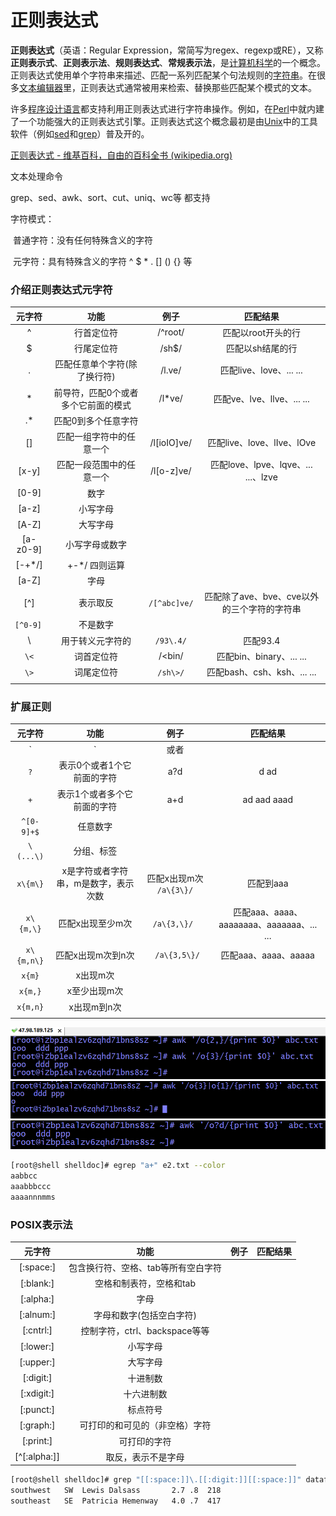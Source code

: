 # 正则表达式

**正则表达式**（英语：Regular Expression，常简写为regex、regexp或RE），又称**正则表示式**、**正则表示法**、**规则表达式**、**常规表示法**，是[计算机科学](https://zh.wikipedia.org/wiki/计算机科学)的一个概念。正则表达式使用单个字符串来描述、匹配一系列匹配某个句法规则的[字符串](https://zh.wikipedia.org/wiki/字符串)。在很多[文本编辑器](https://zh.wikipedia.org/wiki/文本编辑器)里，正则表达式通常被用来检索、替换那些匹配某个模式的文本。

许多[程序设计语言](https://zh.wikipedia.org/wiki/程序设计语言)都支持利用正则表达式进行字符串操作。例如，在[Perl](https://zh.wikipedia.org/wiki/Perl)中就内建了一个功能强大的正则表达式引擎。正则表达式这个概念最初是由[Unix](https://zh.wikipedia.org/wiki/Unix)中的工具软件（例如[sed](https://zh.wikipedia.org/wiki/Sed)和[grep](https://zh.wikipedia.org/wiki/Grep)）普及开的。

[正则表达式 - 维基百科，自由的百科全书 (wikipedia.org)](https://zh.wikipedia.org/wiki/正则表达式)

文本处理命令

grep、sed、awk、sort、cut、uniq、wc等 都支持


字符模式：

​	普通字符：没有任何特殊含义的字符

​	元字符：具有特殊含义的字符    ^  $  *  .   []  ()  {} 等

### 介绍正则表达式元字符

|  元字符   |                功能                 |     例子     |                  匹配结果                   |
| :-------: | :---------------------------------: | :----------: | :-----------------------------------------: |
|     ^     |             行首定位符              |   /^root/    |             匹配以root开头的行              |
|     $     |             行尾定位符              |    /sh$/     |              匹配以sh结尾的行               |
|     .     |    匹配任意单个字符(除了换行符)     |    /l.ve/    |           匹配live、love、... ...           |
|     *     | 前导符，匹配0个或者多个它前面的模式 |    /l*ve/    |         匹配ve、lve、llve、... ...          |
|    .*     |         匹配0到多个任意字符         |              |                                             |
|    []     |      匹配一组字符中的任意一个       | /l[ioIO]ve/  |         匹配live、love、lIve、lOve          |
|   [x-y]   |      匹配一段范围中的任意一个       |  /l[o-z]ve/  |     匹配love、lpve、lqve、... ...、lzve     |
|   [0-9]   |                数字                 |              |                                             |
|   [a-z]   |              小写字母               |              |                                             |
|   [A-Z]   |              大写字母               |              |                                             |
| [a-z0-9]  |           小写字母或数字            |              |                                             |
|  [-+*/]   |            +-*/ 四则运算            |              |                                             |
|   [a-Z]   |                字母                 |              |                                             |
|    [^]    |              表示取反               | `/[^abc]ve/` | 匹配除了ave、bve、cve以外的三个字符的字符串 |
| `[^0-9] ` |              不是数字               |              |                                             |
|     \     |          用于转义元字符的           |  `/93\.4/`   |                  匹配93.4                   |
|   `\<`    |             词首定位符              |   /\<bin/    |          匹配bin、binary、... ...           |
|   `\>`    |             词尾定位符              |   `/sh\>/`   |         匹配bash、csh、ksh、... ...         |
|           |                                     |              |                                             |



### 扩展正则

|   元字符   |                 功能                 |            例子            |                 匹配结果                  |
| :--------: | :----------------------------------: | :------------------------: | :---------------------------------------: |
|    `|`     |                 或者                 |                            |                                           |
|    `?`     |      表示0个或者1个它前面的字符      |            a?d             |                  d   ad                   |
|    `+`     |     表示1个或者多个它前面的字符      |            a+d             |               ad  aad  aaad               |
| `^[0-9]+$` |               任意数字               |                            |                                           |
| `\(...\)`  |              分组、标签              |                            |                                           |
|  `x\{m\}`  | x是字符或者字符串，m是数字，表示次数 | 匹配x出现m次   ` /a\{3\}/` |                 匹配到aaa                 |
| `x\{m,\}`  |           匹配x出现至少m次           |        `/a\{3,\}/ `        | 匹配aaa、aaaa、aaaaaaaa、aaaaaaa、... ... |
| `x\{m,n\}` |          匹配x出现m次到n次           |       ` /a\{3,5\}/`        |           匹配aaa、aaaa、aaaaa            |
|   `x{m}`   |               x出现m次               |                            |                                           |
|  `x{m,}`   |             x至少出现m次             |                            |                                           |
|  `x{m,n}`  |             x出现m到n次              |                            |                                           |
|            |                                      |                            |                                           |

<img src="https://raw.githubusercontent.com/yinzhipeng123/Picture_Bed/main/202204101415941.png" style="zoom:67%;" />

<img src="https://raw.githubusercontent.com/yinzhipeng123/Picture_Bed/main/202204101346792.png" style="zoom:67%;" />

<img src="https://raw.githubusercontent.com/yinzhipeng123/Picture_Bed/main/202204101347192.png" style="zoom:67%;" />

```bash
[root@shell shelldoc]# egrep "a+" e2.txt --color
aabbcc
aaabbbccc
aaaannnmms    
```



### POSIX表示法

|    元字符    |                功能                 | 例子 | 匹配结果 |
| :----------: | :---------------------------------: | :--: | :------: |
|  [:space:]   | 包含换行符、空格、tab等所有空白字符 |      |          |
|  [:blank:]   |       空格和制表符，空格和tab       |      |          |
|  [:alpha:]   |                字母                 |      |          |
|  [:alnum:]   |      字母和数字(包括空白字符)       |      |          |
|  [:cntrl:]   |    控制字符，ctrl、backspace等等    |      |          |
|  [:lower:]   |              小写字母               |      |          |
|  [:upper:]   |              大写字母               |      |          |
|  [:digit:]   |              十进制数               |      |          |
|  [:xdigit:]  |             十六进制数              |      |          |
|  [:punct:]   |              标点符号               |      |          |
|  [:graph:]   |   可打印的和可见的（非空格）字符    |      |          |
|  [:print:]   |            可打印的字符             |      |          |
| [^[:alpha:]] |         取反，表示不是字母          |      |          |

```bash
[root@shell shelldoc]# grep "[[:space:]]\.[[:digit:]][[:space:]]" datafile --color
southwest	SW	Lewis Dalsass		2.7	.8	218
southeast	SE	Patricia Hemenway	4.0	.7	417
```

